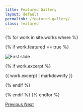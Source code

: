 ```yaml
---
title: Featured Gallery
layout: default
permalink: /featured-gallery/
class: featured
---
```


<!-- This page features a full bleed gallery, navigation to the next image and text overlay with pull quotes.

Using Bootstrap 4 Carousel functionality (https://getbootstrap.com/docs/4.1/components/carousel/) -->


<div id="carouselExampleControls" class="carousel slide" data-ride="carousel">
  <div class="carousel-inner">

  {% for work in site.works where %}

  {% if work.featured == true %}  

  <div class="carousel-item {% if forloop.first == true %}active{% endif %}">
  <img class="d-block w-100" src="{{ work.image | prepend: '/assets/images/' }}" alt="First slide">

  {% if work.excerpt %}
  <div class="carousel-caption d-none d-md-block">
    <p> {{ work.excerpt | markdownify }}</p>
  </div>
  {% endif %}

  </div>

  {% endif %}
  {% endfor %}
  </div>
  <a class="carousel-control-prev" href="#carouselExampleControls" role="button" data-slide="prev">
  <span class="carousel-control-prev-icon" aria-hidden="true"></span>
  <span class="sr-only">Previous</span>
  </a>
  <a class="carousel-control-next" href="#carouselExampleControls" role="button" data-slide="next">
  <span class="carousel-control-next-icon" aria-hidden="true"></span>
  <span class="sr-only">Next</span>
  </a>
</div>

